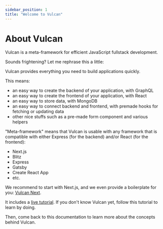 ```yaml
---
sidebar_position: 1
title: "Welcome to Vulcan"
---
```


# About Vulcan

Vulcan is a meta-framework for efficient JavaScript fullstack development.

Sounds frightening? Let me rephrase this a little:

Vulcan provides everything you need to build applications quickly.

This means:

-  an easy way to create the backend of your application, with GraphQL
-  an easy way to create the frontend of your application, with React
-  an easy way to store data, with MongoDB
-  an easy way to connect backend and frontend, with premade hooks for fetching or updating data
- other nice stuffs such as a pre-made form component and various helpers

"Meta-framework" means that Vulcan is usable with any framework that is compatible with
either Express (for the backend) and/or React (for the frontend):

- Next.js
- Blitz
- Express
- Gatsby
- Create React App
- etc.

We recommend to start with Next.js, and we even provide a boilerplate for you: [Vulcan Next](https://vulcan-next.vercel.app).

It includes a [live tutorial](https://vulcan-next.vercel.app). If you don't know Vulcan yet, follow this tutorial to learn by doing.

Then, come back to this documentation to learn more about the concepts behind Vulcan.